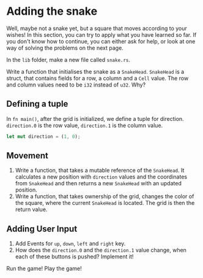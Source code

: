 # Adding the snake

Well, maybe not a snake yet, but a square that moves according to your wishes! In this section, you can try to apply what you have learned so far. If you don't know how to continue, you can either ask for help, or look at one way of solving the problems on the next page.

In the `lib` folder, make a new file called `snake.rs`.

Write a function that initialises the snake as a `SnakeHead`. `SnakeHead` is a struct, that contains fields for a row, a column and a `Cell` value. The row and column values need to be `i32` instead of `u32`. Why?


## Defining a tuple

In `fn main()`, after the grid is initialized, we define a tuple for direction. `direction.0` is the row value, `direction.1` is the column value.

```rust
let mut direction = (1, 0);
```

## Movement

1. Write a function, that takes a mutable reference of the `SnakeHead`. It calculates a new position with `direction` values and the coordinates from `SnakeHead` and then returns a new `SnakeHead` with an updated position.
2. Write a function, that takes ownership of the grid, changes the color of the square, where the current `SnakeHead` is located. The grid is then the return value.


## Adding User Input

1. Add Events for `up`, `down`, `left` and `right` key.
2. How does the `direction.0` and the `direction.1` value change, when each of these buttons is pushed? Implement it!

Run the game! Play the game!

